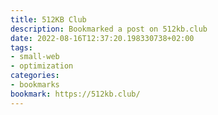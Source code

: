 ```yaml
---
title: 512KB Club
description: Bookmarked a post on 512kb.club
date: 2022-08-16T12:37:20.198330738+02:00
tags:
- small-web
- optimization
categories:
- bookmarks
bookmark: https://512kb.club/
---
```



